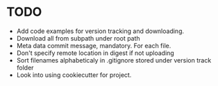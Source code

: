 # TODO

* Add code examples for version tracking and downloading.
* Download all from subpath under root path
* Meta data commit message, mandatory. For each file.
* Don't specify remote location in digest if not uploading
* Sort filenames alphabeticaly in .gitignore stored under version track folder
* Look into using cookiecutter for project.
